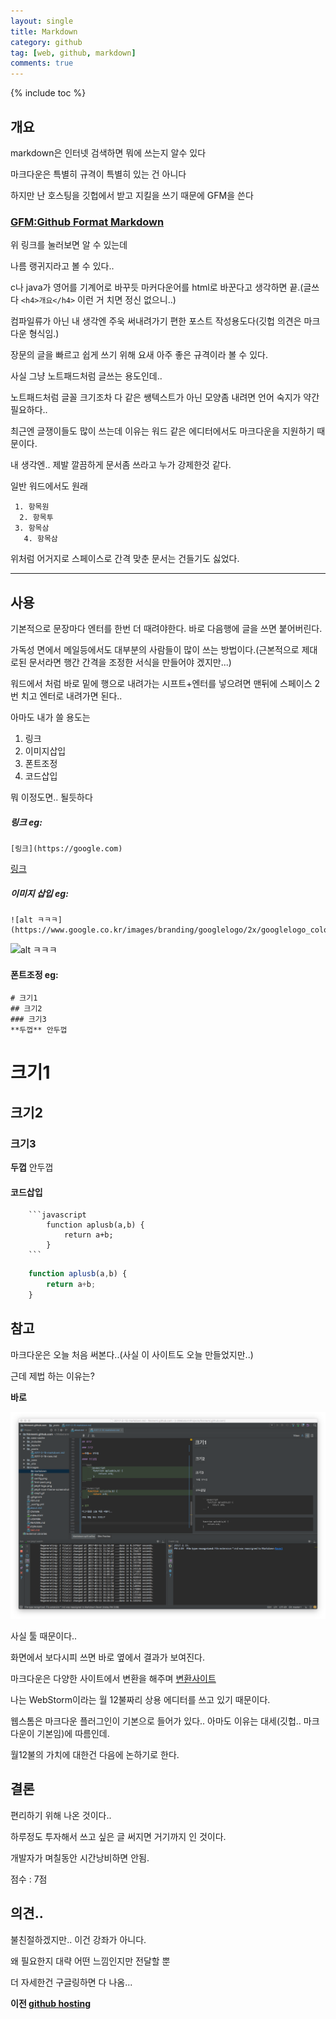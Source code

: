 ```yaml
---
layout: single
title: Markdown
category: github
tag: [web, github, markdown]
comments: true
---
```


{% include toc %}

## 개요

markdown은 인터넷 검색하면 뭐에 쓰는지 알수 있다

마크다운은 특별히 규격이 특별히 있는 건 아니다

하지만 난 호스팅을 깃헙에서 받고 지킬을 쓰기 때문에 GFM을 쓴다

### [GFM:Github Format Markdown](https://help.github.com/categories/writing-on-github/)

위 링크를 눌러보면 알 수 있는데

나름 랭귀지라고 볼 수 있다..

c나 java가 영어를 기계어로 바꾸듯 마커다운어를 html로 바꾼다고 생각하면 끝.(글쓰다 ```<h4>개요</h4>``` 이런 거 치면 정신 없으니..)

컴파일류가 아닌 내 생각엔 주욱 써내려가기 편한 포스트 작성용도다(깃헙 의견은 마크다운 형식임.)

장문의 글을 빠르고 쉽게 쓰기 위해 요새 아주 좋은 규격이라 볼 수 있다.

사실 그냥 노트패드처럼 글쓰는 용도인데..

노트패드처럼 글꼴 크기조차 다 같은 쌩텍스트가 아닌 모양좀 내려면 언어 숙지가 약간 필요하다..

최근엔 글쟁이들도 많이 쓰는데 이유는 워드 같은 에디터에서도 마크다운을 지원하기 때문이다.

내 생각엔.. 제발 깔끔하게 문서좀 쓰라고 누가 강제한것 같다.

일반 워드에서도 원래 

```text
 1. 항목원
  2. 항목투
 3. 항목삼
   4. 항목삼
```

위처럼 어거지로 스페이스로 간격 맞춘 문서는 건들기도 싫었다.

--- 

## 사용

기본적으로 문장마다 엔터를 한번 더 때려야한다. 바로 다음행에 글을 쓰면 붙어버린다.

가독성 면에서 메일등에서도 대부분의 사람들이 많이 쓰는 방법이다.(근본적으로 제대로된 문서라면 행간 간격을 조정한 서식을 만들어야 겠지만...)

워드에서 처럼 바로 밑에 행으로 내려가는 시프트+엔터를 넣으려면 맨뒤에 스페이스 2번 치고 엔터로 내려가면 된다..

아마도 내가 쓸 용도는 

1. 링크
2. 이미지삽입
3. 폰트조정
4. 코드삽입

뭐 이정도면.. 될듯하다

##### 링크 eg:

```text
[링크](https://google.com)
```
[링크](https://google.com)

##### 이미지 삽입 eg:
```text
![alt ㅋㅋㅋ](https://www.google.co.kr/images/branding/googlelogo/2x/googlelogo_color_120x44dp.png)
```
![alt ㅋㅋㅋ](https://www.google.co.kr/images/branding/googlelogo/2x/googlelogo_color_120x44dp.png)

#### 폰트조정 eg:
```text
# 크기1
## 크기2
### 크기3
**두껍** 안두껍
```

# 크기1

## 크기2

### 크기3

**두껍** 안두껍

#### 코드삽입

```text
    ```javascript
        function aplusb(a,b) {
            return a+b;      
        }
    ```
```

```javascript
    function aplusb(a,b) {
        return a+b;      
    }
```

## 참고

마크다운은 오늘 처음 써본다..(사실 이 사이트도 오늘 만들었지만..)

근데 제법 하는 이유는?

**바로**

![alt 툴](/images/markdown/1.png)

사실 툴 때문이다..

화면에서 보다시피 쓰면 바로 옆에서 결과가 보여진다.

마크다운은 다양한 사이트에서 변환을 해주며 [변환사이트](https://stackedit.io/editor)

나는 WebStorm이라는 월 12불짜리 상용 에디터를 쓰고 있기 때문이다.

웹스톰은 마크다운 플러그인이 기본으로 들어가 있다.. 아마도 이유는 대세(깃헙.. 마크다운이 기본임)에 따름인데.

월12불의 가치에 대한건 다음에 논하기로 한다.

## 결론

편리하기 위해 나온 것이다..

하루정도 투자해서 쓰고 싶은 글 써지면 거기까지 인 것이다.

개발자가 며칠동안 시간낭비하면 안됨.

점수 : 7점

## 의견..

불친절하겠지만.. 이건 강좌가 아니다.

왜 필요한지 대략 어떤 느낌인지만 전달할 뿐
 
더 자세한건 구글링하면 다 나옴...


    
**이전 [github hosting](/github-hosting/)**